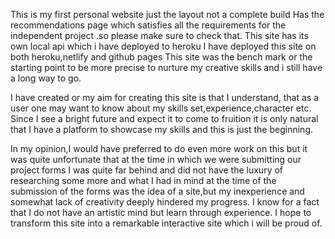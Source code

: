 This is my first personal website just the layout not a complete build 
Has the recommendations page which satisfies all the requirements for the independent project  .so please make sure to check that.
 This site has its own local api which i have deployed to heroku
I have deployed this site on both heroku,netlify and github pages 
This site was the bench mark or the starting point to be more precise to nurture my creative skills and i still have a long way to go.

I have created or my aim for creating this site is that I understand, that as a user one may want to know about my skills set,experience,character etc.
Since I see a bright future and expect it to come to fruition it is only natural that I have a platform to showcase my skills and this is just the beginning.

In my opinion,I would have preferred to do even more work on this but it was quite unfortunate that at the time in which we were submitting our project forms I was quite far behind and did not have the luxury of researching some more and what I had in mind at the time of the submission of the forms was the idea of a site,but my inexperience and somewhat lack of creativity deeply hindered my progress.
I know for a fact that I do not have an artistic mind but learn through experience.
I hope to transform this site into a remarkable interactive site which i will be proud of.